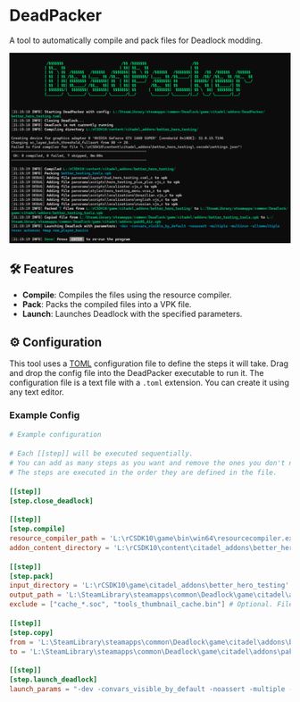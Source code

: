
# DeadPacker

A tool to automatically compile and pack files for Deadlock modding.

![Screenshot](https://github.com/Artemon121/DeadPacker/blob/main/Assets/Screenshot_1.png?raw=true)

## 🛠️ Features

- **Compile**: Compiles the files using the resource compiler.
- **Pack**: Packs the compiled files into a VPK file.
- **Launch**: Launches Deadlock with the specified parameters.

## ⚙️ Configuration

This tool uses a [TOML](https://toml.io) configuration file to define the steps it will take. Drag and drop the config file into the DeadPacker executable to run it. The configuration file is a text file with a `.toml` extension. You can create it using any text editor.

### Example Config

```toml
# Example configuration

# Each [[step]] will be executed sequentially.
# You can add as many steps as you want and remove the ones you don't need.
# The steps are executed in the order they are defined in the file.

[[step]]
[step.close_deadlock]

[[step]]
[step.compile]
resource_compiler_path = 'L:\rCSDK10\game\bin\win64\resourcecompiler.exe' # Use single quotes for Windows paths
addon_content_directory = 'L:\rCSDK10\content\citadel_addons\better_hero_testing'

[[step]]
[step.pack]
input_directory = 'L:\rCSDK10\game\citadel_addons\better_hero_testing'
output_path = 'L:\SteamLibrary\steamapps\common\Deadlock\game\citadel\addons\better_testing_tools.vpk'
exclude = ["cache_*.soc", "tools_thumbnail_cache.bin"] # Optional. Files that match these patterns will not be included in the VPK.

[[step]]
[step.copy]
from = 'L:\SteamLibrary\steamapps\common\Deadlock\game\citadel\addons\better_testing_tools.vpk'
to = 'L:\SteamLibrary\steamapps\common\Deadlock\game\citadel\addons\pak05_dir.vpk'

[[step]]
[step.launch_deadlock]
launch_params = "-dev -convars_visible_by_default -noassert -multiple -multirun -allowmultiple +exec autoexec +map new_player_basics" # Optional
```
